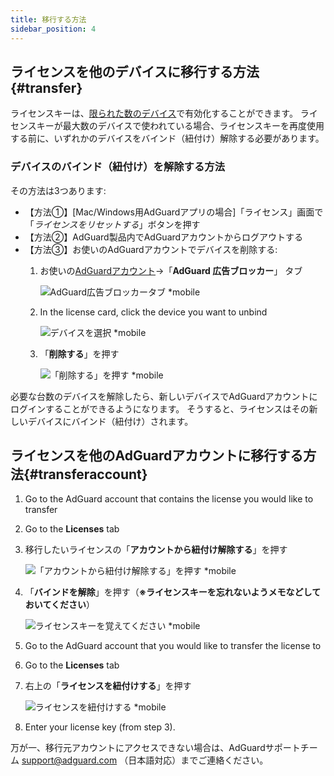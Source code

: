 ```yaml
---
title: 移行する方法
sidebar_position: 4
---
```


## ライセンスを他のデバイスに移行する方法{#transfer}

ライセンスキーは、[限られた数のデバイス](../what-is#devices)で有効化することができます。 ライセンスキーが最大数のデバイスで使われている場合、ライセンスキーを再度使用する前に、いずれかのデバイスをバインド（紐付け）解除する必要があります。

### デバイスのバインド（紐付け）を解除する方法

その方法は3つあります:

- 【方法①】[Mac/Windows用AdGuardアプリの場合]「ライセンス」画面で「*ライセンスをリセットする*」ボタンを押す
- 【方法②】AdGuard製品内でAdGuardアカウントからログアウトする
- 【方法③】お使いのAdGuardアカウントでデバイスを削除する:
    1. お使いの[AdGuardアカウント](https://my.adguard.com/)→「**AdGuard 広告ブロッカー**」 タブ

        ![AdGuard広告ブロッカータブ *mobile](https://cdn.adtidy.org/blog/new/ynkyjltansfer-ja-1.png)

    1. In the license card, click the device you want to unbind

        ![デバイスを選択 *mobile](https://cdn.adtidy.org/blog/new/2noyttransfer-ja-2.png)

    1. 「**削除する**」を押す

        ![「削除する」を押す *mobile](https://cdn.adtidy.org/blog/new/odqj3transfer-ja-3.png)

必要な台数のデバイスを解除したら、新しいデバイスでAdGuardアカウントにログインすることができるようになります。 そうすると、ライセンスはその新しいデバイスにバインド（紐付け）されます。

## ライセンスを他のAdGuardアカウントに移行する方法{#transferaccount}

1. Go to the AdGuard account that contains the license you would like to transfer

1. Go to the **Licenses** tab

1. 移行したいライセンスの「**アカウントから紐付け解除する**」を押す

    ![「アカウントから紐付け解除する」を押す *mobile](https://cdn.adtidy.org/blog/new/e0s0vtransfer-ja-4.png)

1. 「**バインドを解除**」を押す（**※ライセンスキーを忘れないようメモなどしておいてください**）

    ![ライセンスキーを覚えてください *mobile](https://cdn.adtidy.org/blog/new/lz7i5transfer-ja-5.png)

1. Go to the AdGuard account that you would like to transfer the license to

1. Go to the **Licenses** tab

1. 右上の「**ライセンスを紐付けする**」を押す

    ![ライセンスを紐付けする *mobile](https://cdn.adtidy.org/blog/new/pnamstransfer-ja-6a.png)

1. Enter your license key (from step 3).

万が一、移行元アカウントにアクセスできない場合は、AdGuardサポートチーム support@adguard.com （日本語対応）までご連絡ください。
